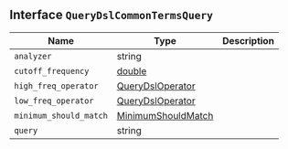 ## Interface `QueryDslCommonTermsQuery`

| Name | Type | Description |
| - | - | - |
| `analyzer` | string | &nbsp; |
| `cutoff_frequency` | [double](./double.md) | &nbsp; |
| `high_freq_operator` | [QueryDslOperator](./QueryDslOperator.md) | &nbsp; |
| `low_freq_operator` | [QueryDslOperator](./QueryDslOperator.md) | &nbsp; |
| `minimum_should_match` | [MinimumShouldMatch](./MinimumShouldMatch.md) | &nbsp; |
| `query` | string | &nbsp; |
